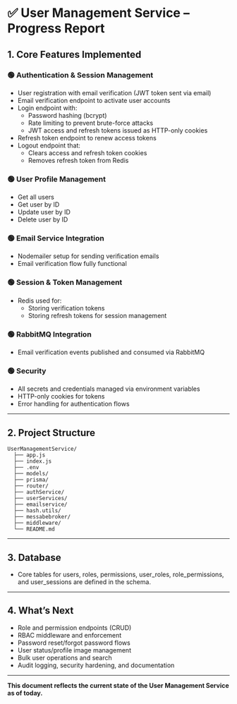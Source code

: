 # ✅ User Management Service – Progress Report

## 1. Core Features Implemented

### 🟢 **Authentication & Session Management**
- User registration with email verification (JWT token sent via email)
- Email verification endpoint to activate user accounts
- Login endpoint with:
  - Password hashing (bcrypt)
  - Rate limiting to prevent brute-force attacks
  - JWT access and refresh tokens issued as HTTP-only cookies
- Refresh token endpoint to renew access tokens
- Logout endpoint that:
  - Clears access and refresh token cookies
  - Removes refresh token from Redis

### 🟢 **User Profile Management**
- Get all users
- Get user by ID
- Update user by ID
- Delete user by ID

### 🟢 **Email Service Integration**
- Nodemailer setup for sending verification emails
- Email verification flow fully functional

### 🟢 **Session & Token Management**
- Redis used for:
  - Storing verification tokens
  - Storing refresh tokens for session management

### 🟢 **RabbitMQ Integration**
- Email verification events published and consumed via RabbitMQ

### 🟢 **Security**
- All secrets and credentials managed via environment variables
- HTTP-only cookies for tokens
- Error handling for authentication flows

---

## 2. Project Structure

```
UserManagementService/
  ├── app.js
  ├── index.js
  ├── .env
  ├── models/
  ├── prisma/
  ├── router/
  ├── authService/
  ├── userServices/
  ├── emailservice/
  ├── hash.utils/
  ├── messabebroker/
  ├── middleware/
  └── README.md
```

---

## 3. Database

- Core tables for users, roles, permissions, user_roles, role_permissions, and user_sessions are defined in the schema.

---

## 4. What’s Next

- Role and permission endpoints (CRUD)
- RBAC middleware and enforcement
- Password reset/forgot password flows
- User status/profile image management
- Bulk user operations and search
- Audit logging, security hardening, and documentation

---

**This document reflects the current state of the User Management Service as of today.**
